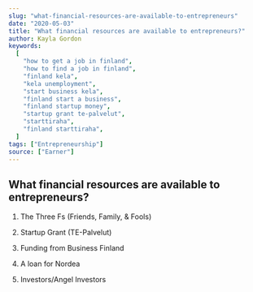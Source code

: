 ```yaml
---
slug: "what-financial-resources-are-available-to-entrepreneurs"
date: "2020-05-03"
title: "What financial resources are available to entrepreneurs?"
author: Kayla Gordon
keywords:
  [
    "how to get a job in finland",
    "how to find a job in finland",
    "finland kela",
    "kela unemployment",
    "start business kela",
    "finland start a business",
    "finland startup money",
    "startup grant te-palvelut",
    "starttiraha",
    "finland starttiraha",
  ]
tags: ["Entrepreneurship"]
source: ["Earner"]
---
```


## What financial resources are available to entrepreneurs?

1. The Three Fs (Friends, Family, & Fools)

2. Startup Grant (TE-Palvelut)

3. Funding from Business Finland

4. A loan for Nordea

5. Investors/Angel Investors
